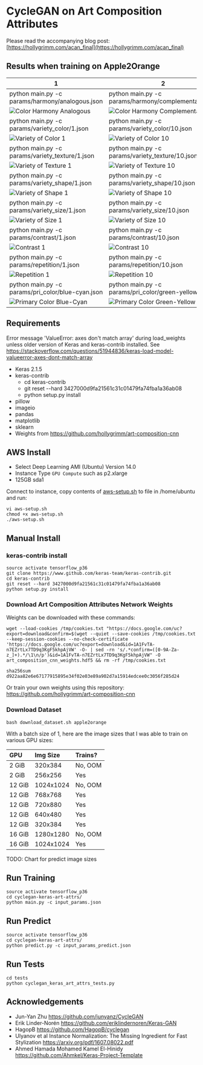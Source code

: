 # CycleGAN on Art Composition Attributes

Please read the accompanying blog post: [https://hollygrimm.com/acan_final](https://hollygrimm.com/acan_final)

## Results when training on Apple2Orange

1 | 2
------------ | -------------
python main.py -c params/harmony/analogous.json | python main.py -c params/harmony/complementary.json
![Color Harmony Analogous](assets/200_256_1e-04_1_harmony_analogous_10.0.png) | ![Color Harmony Complementary](assets/200_256_1e-04_1_harmony_complementary_10.0.png)
python main.py -c params/variety_color/1.json | python main.py -c params/variety_color/10.json
![Variety of Color 1](assets/cyclegan_968_.7_variety_color_1_10.0.png) | ![Variety of Color 10](assets/cyclegan_968_variety_color_10_10.0.png)
python main.py -c params/variety_texture/1.json | python main.py -c params/variety_texture/10.json
![Variety of Texture 1](assets/200_256_1e-04_1_variety_texture_1_10.0.png) | ![Variety of Texture 10](assets/200_256_1e-04_1_variety_texture_10_10.0.png)
python main.py -c params/variety_shape/1.json | python main.py -c params/variety_shape/10.json
![Variety of Shape 1](assets/cyclegan_77_.7_variety_shape_1_1.0.png) | ![Variety of Shape 10](assets/cyclegan_419_.7_variety_shape_10_10.0.png)
python main.py -c params/variety_size/1.json | python main.py -c params/variety_size/10.json
![Variety of Size 1](assets/cyclegan_968_.7_variety_size_1_10.0.png) | ![Variety of Size 10](assets/cyclegan_968_.7_variety_size_10_10.0.png)
python main.py -c params/contrast/1.json | python main.py -c params/contrast/10.json
![Contrast 1](assets/cyclegan_419_.7_contrast_1_10.0.png) | ![Contrast 10](assets/cyclegan_968_.7_contrast_10_10.0.png)
python main.py -c params/repetition/1.json | python main.py -c params/repetition/10.json
![Repetition 1](assets/200_256_1e-04_1_repetition_1_10.png) | ![Repetition 10](assets/200_256_1e-04_1_repetition_10_10.0.png)
python main.py -c params/pri_color/blue-cyan.json | python main.py -c params/pri_color/green-yellow.json
![Primary Color Blue-Cyan](assets/200_256_1e-04_1_pri_color_blue-cyan_10.0.png) | ![Primary Color Green-Yellow](assets/200_256_1e-04_1_pri_color_green-yellow_10.0.png)

## Requirements

Error message 'ValueError: axes don't match array' during load_weights unless older version of Keras and keras-contrib installed. See https://stackoverflow.com/questions/51944836/keras-load-model-valueerror-axes-dont-match-array

* Keras 2.1.5
* keras-contrib
    * cd keras-contrib
    * git reset --hard 3427000d9fa21561c31c01479fa74fba1a36ab08
    * python setup.py install
* pillow
* imageio
* pandas
* matplotlib
* sklearn
* Weights from https://github.com/hollygrimm/art-composition-cnn

## AWS Install
* Select Deep Learning AMI (Ubuntu) Version 14.0
* Instance Type `GPU Compute` such as p2.xlarge
* 125GB sda1

Connect to instance, copy contents of [aws-setup.sh](aws-setup.sh) to file in /home/ubuntu and run:
```
vi aws-setup.sh
chmod +x aws-setup.sh
./aws-setup.sh
```

## Manual Install
### keras-contrib install
```
source activate tensorflow_p36
git clone https://www.github.com/keras-team/keras-contrib.git
cd keras-contrib
git reset --hard 3427000d9fa21561c31c01479fa74fba1a36ab08
python setup.py install
```

### Download Art Composition Attributes Network Weights
Weights can be downloaded with these commands:
```
wget --load-cookies /tmp/cookies.txt "https://docs.google.com/uc?export=download&confirm=$(wget --quiet --save-cookies /tmp/cookies.txt --keep-session-cookies --no-check-certificate 'https://docs.google.com/uc?export=download&id=1A1FvTA-n7EZrtLx7TD9q3KgF5khpAjVW' -O- | sed -rn 's/.*confirm=([0-9A-Za-z_]+).*/\1\n/p')&id=1A1FvTA-n7EZrtLx7TD9q3KgF5khpAjVW" -O art_composition_cnn_weights.hdf5 && rm -rf /tmp/cookies.txt

sha256sum d922aa82e6e67177915895e34f02e03e89a902d7a15914edcee0c3056f285d24
```

Or train your own weights using this repository: https://github.com/hollygrimm/art-composition-cnn

### Download Dataset
```
bash download_dataset.sh apple2orange
```

With a batch size of 1, here are the image sizes that I was able to train on various GPU sizes:

| GPU        | Img Size    | Trains?  |
|:------------- |:-------------|:-----|
|2 GiB|320x384|No, OOM|
|2 GiB|256x256|Yes|
|12 GiB|1024x1024|No, OOM|
|12 GiB|768x768|Yes|
|12 GiB|720x880|Yes|
|12 GiB|640x480|Yes|
|12 GiB|320x384|Yes|
|16 GiB|1280x1280|No, OOM|
|16 GiB|1024x1024|Yes|

TODO: Chart for predict image sizes


## Run Training
```
source activate tensorflow_p36
cd cyclegan-keras-art-attrs/
python main.py -c input_params.json
```

## Run Predict
```
source activate tensorflow_p36
cd cyclegan-keras-art-attrs/
python predict.py -c input_params_predict.json
```

## Run Tests
```
cd tests
python cyclegan_keras_art_attrs_tests.py
```


## Acknowledgements

* Jun-Yan Zhu https://github.com/junyanz/CycleGAN
* Erik Linder-Norén https://github.com/eriklindernoren/Keras-GAN
* HagopB https://github.com/HagopB/cyclegan
* Ulyanov et al Instance Normalization: The Missing Ingredient for Fast Stylization https://arxiv.org/pdf/1607.08022.pdf
* Ahmed Hamada Mohamed Kamel El-Hinidy https://github.com/Ahmkel/Keras-Project-Template



